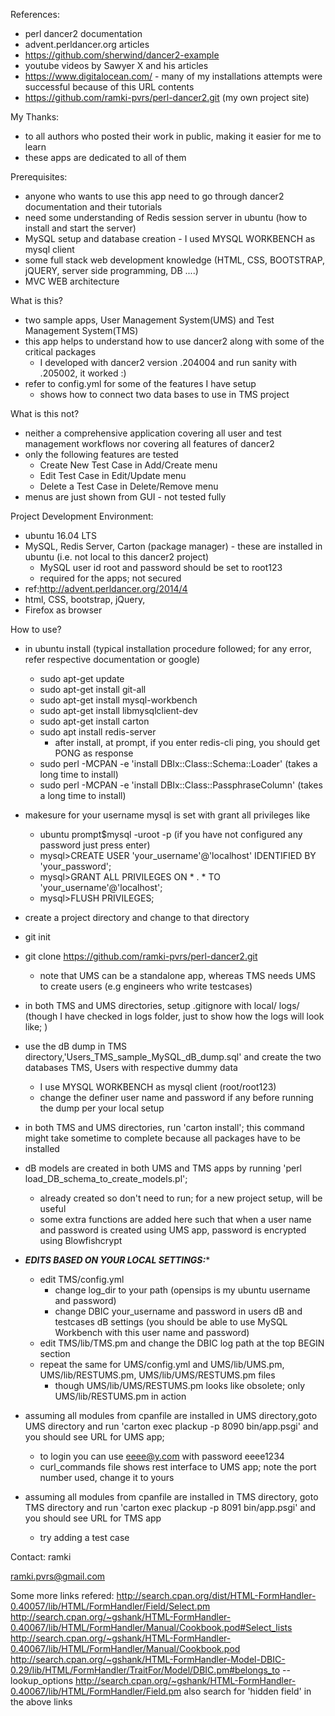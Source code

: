 References:
- perl dancer2 documentation
- advent.perldancer.org articles
- https://github.com/sherwind/dancer2-example
- youtube videos by Sawyer X and his articles
- https://www.digitalocean.com/ - many of my installations attempts were successful because of this URL contents
- https://github.com/ramki-pvrs/perl-dancer2.git (my own project site)

My Thanks:
- to all authors who posted their work in public, making it easier for me to learn
- these apps are dedicated to all of them

Prerequisites:
- anyone who wants to use this app need to go through dancer2 documentation and their tutorials
- need some understanding of Redis session server in ubuntu (how to install and start the server)
- MySQL setup and database creation - I used MYSQL WORKBENCH as mysql client
- some full stack web development knowledge (HTML, CSS, BOOTSTRAP, jQUERY, server side programming, DB ....)
- MVC WEB architecture

What is this?
- two sample apps, User Management System(UMS) and Test Management System(TMS)
- this app helps to understand how to use dancer2 along with some of the critical packages
	- I developed with dancer2 version .204004 and run sanity with .205002, it worked :)
- refer to config.yml for some of the features I have setup
	- shows how to connect two data bases to use in TMS project

What is this not?
- neither a comprehensive application covering all user and test management workflows nor covering all features of dancer2
- only the following features are tested
	- Create New Test Case in Add/Create menu
	- Edit Test Case in Edit/Update menu
	- Delete a Test Case in Delete/Remove menu
- menus are just shown from GUI - not tested fully

Project Development Environment:
- ubuntu 16.04 LTS
- MySQL, Redis Server, Carton (package manager) - these are installed in ubuntu (i.e. not local to this dancer2 project) 
	- MySQL user id root and password should be set to root123
	- required for the apps; not secured 
 - ref:http://advent.perldancer.org/2014/4
- html, CSS, bootstrap, jQuery, 
- Firefox as browser

How to use?
- in ubuntu install (typical installation procedure followed; for any error, refer respective documentation or google)
	- sudo apt-get update
	- sudo apt-get install git-all
	- sudo apt-get install mysql-workbench
	- sudo apt-get install libmysqlclient-dev
	- sudo apt-get install carton
	- sudo apt install redis-server
		- after install, at prompt, if you enter redis-cli ping, you should get PONG as response
	- sudo perl -MCPAN -e 'install DBIx::Class::Schema::Loader' (takes a long time to install)
	- sudo perl -MCPAN -e 'install DBIx::Class::PassphraseColumn' (takes a long time to install)
- makesure for your username mysql is set with grant all privileges like
	- ubuntu prompt$mysql -uroot -p (if you have not configured any password just press enter)
	- mysql>CREATE USER 'your_username'@'localhost' IDENTIFIED BY 'your_password';
	- mysql>GRANT ALL PRIVILEGES ON * . * TO 'your_username'@'localhost';
	- mysql>FLUSH PRIVILEGES;
- create a project directory and change to that directory
- git init
- git clone https://github.com/ramki-pvrs/perl-dancer2.git
	- note that UMS can be a standalone app, whereas TMS needs UMS to create users (e.g engineers who write testcases)
- in both TMS and UMS directories, setup .gitignore with local/ logs/ (though I have checked in logs folder, just to show how the logs will look like; )
- use the dB dump in TMS directory,'Users_TMS_sample_MySQL_dB_dump.sql' and create the two databases TMS, Users with respective dummy data
	- I use MYSQL WORKBENCH as mysql client (root/root123)
	- change the definer user name and password if any before running the dump per your local setup
- in both TMS and UMS directories, run 'carton install'; this command might take sometime to complete because all packages have to be installed
- dB models are created in both UMS and TMS apps by running 'perl load_DB_schema_to_create_models.pl'; 
	- already created so don't need to run; for a new project setup, will be useful 
	- some extra functions are added here such that when a user name and password is created using UMS app, password is encrypted using Blowfishcrypt
- *****EDITS BASED ON YOUR LOCAL SETTINGS:******
	- edit TMS/config.yml
		- change log_dir to your path (opensips is my ubuntu username and password)
		- change DBIC your_username and password in users dB and testcases dB settings (you should be able to use MySQL Workbench with this user name and password)
	- edit TMS/lib/TMS.pm and change the DBIC log path at the top BEGIN section
	- repeat the same for UMS/config.yml and UMS/lib/UMS.pm, UMS/lib/RESTUMS.pm, UMS/lib/UMS/RESTUMS.pm files
		- though UMS/lib/UMS/RESTUMS.pm looks like obsolete; only UMS/lib/RESTUMS.pm in action

- assuming all modules from cpanfile are installed in UMS directory,goto UMS directory and run 'carton exec plackup -p 8090 bin/app.psgi' and you should see URL for UMS app; 
	- to login you can use eeee@y.com with password eeee1234
	- curl_commands file shows rest interface to UMS app; note the port number used, change it to yours
- assuming all modules from cpanfile are installed in TMS directory, goto TMS directory and run 'carton exec plackup -p 8091 bin/app.psgi' and you should see URL for TMS app
	- try adding a test case

Contact:
ramki

ramki.pvrs@gmail.com

Some more links refered:
http://search.cpan.org/dist/HTML-FormHandler-0.40057/lib/HTML/FormHandler/Field/Select.pm
http://search.cpan.org/~gshank/HTML-FormHandler-0.40067/lib/HTML/FormHandler/Manual/Cookbook.pod#Select_lists
http://search.cpan.org/~gshank/HTML-FormHandler-0.40067/lib/HTML/FormHandler/Manual/Cookbook.pod
http://search.cpan.org/~gshank/HTML-FormHandler-Model-DBIC-0.29/lib/HTML/FormHandler/TraitFor/Model/DBIC.pm#belongs_to
-- lookup_options
http://search.cpan.org/~gshank/HTML-FormHandler-0.40067/lib/HTML/FormHandler/Field.pm
also search for 'hidden field' in the above links

